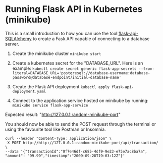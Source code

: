 # Running Flask API in Kubernetes (minikube)

This is a small introduction to how you can use the tool [flask-api-SQLAlchemy](https://github.com/nabeelaccount/flask-api-SQLAlchemy) to create a Fask API capable of connecting to a database server.

1. Create the minikube cluster
`minikube start`

2. Create a kubernetes secret for the "DATABASE_URL".
Here is an example:
`kubectl create secret generic flask-app-secrets --from-literal=DATABASE_URL='postgresql://database-username:database-password@database-endpoint/initial-database-name'`

3. Create the Flask API deployment
`kubectl apply flask-api-deployment.yaml`

4. Connect to the application service hosted on minikube by running:
`minikube service flask-app-service`

Expected result:
"http://127.0.0.1:random-minikube-port"


You should now be able to send the POST request through the terminal or using the favourite tool like Postman or Insomnia.
```
curl --header "Content-Type: application/json" \
-X POST http://http://127.0.0.1:random-minikube-port/api/transaction/ \
--data '{"transactionId":"0f7e46df-c685-4df9-9e23-e75e7ac8ba7a",
"amount": "99.99","timestamp":"2009-09-28T19:03:12Z"}'
```